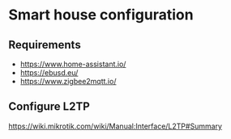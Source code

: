 # Smart house configuration

## Requirements

* https://www.home-assistant.io/
* https://ebusd.eu/
* https://www.zigbee2mqtt.io/

## Configure L2TP 

https://wiki.mikrotik.com/wiki/Manual:Interface/L2TP#Summary